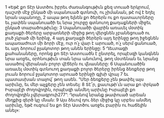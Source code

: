 1 «Եթէ քո Տէր Աստծու իբրեւ ժառանգութիւն քեզ տուած երկրում, դաշտի մէջ ընկած մի սպանուած գտնուի, ու չիմանան, թէ ով է եղել նրան սպանողը, 2 ապա թող ելնեն քո ծերերն ու քո դատաւորները եւ չափեն սպանուածի եւ նրա շուրջը գտնուող քաղաքների միջեւ ընկած տարածութիւնը: 3 Սպանուածի վայրին առաւել մօտիկ քաղաքի ծերերը արջառների միջից թող վերցնեն չբանեցուած ու լուծ չկրած մի երինջ, 4 այդ քաղաքի ծերերն այդ երինջը թող իջեցնեն ապառաժուտ մի ձորի մէջ, ուր ո՛չ վար է արուած, ո՛չ սերմ ցանուած, եւ այդ ձորում ջլակոտոր թող անեն երինջը: 5 Ղեւտացի քահանաները, որոնց քո Տէր Աստուածն է ընտրել, որպէսզի կանգնեն նրա առջեւ, օրհնութիւն տան նրա անունով, թող մօտենան եւ նրանց ասածով վերանան բոլոր վէճերն ու վնասները: 6 Սպանուածին առաւել մօտիկ գտնուող քաղաքի բոլոր ծերերը իրենց ձեռքերը թող լուան ձորում ջլակոտոր արուած երինջի գլխի վրայ 7 եւ պատասխան տալով՝ թող ասեն. “Մեր ձեռքերը չեն թափել այս արիւնը, եւ մեր աչքերը չեն տեսել: 8 Տէ՜ր, քաւութի՛ւն արա քո փրկած Իսրայէլի ժողովրդին, որպէսզի անմեղ արիւնը Իսրայէլի քո ժողովրդին չվերագրուի277”: Դրանով նրանք թափուած արեան մեղքից զերծ կը մնան: 9 Այս ձեւով դու ձեր միջից կը սրբես անմեղ արիւնը, եթէ ուզում ես քո Տէր Աստծու առջեւ բարին ու հաճելին անել»:

